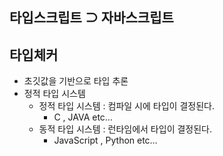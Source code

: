 
## 타입스크립트 ⊃ 자바스크립트

## 타입체커

-   초깃값을 기반으로 타입 추론
-   정적 타입 시스템
    -   정적 타입 시스템 : 컴파일 시에 타입이 결정된다.
        -   C , JAVA etc…
    -   동적 타입 시스템 : 런타임에서 타입이 결정된다.
        -   JavaScript , Python etc…